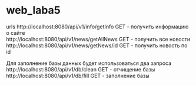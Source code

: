 # web_laba5
urls
http://localhost:8080/api/v1/info/getInfo GET - получить информацию о сайте  
http://localhost:8080/api/v1/news/getAllNews GET - получить все новости  
http://localhost:8080/api/v1/news/getNews/id GET - получить новость по id  
  
Для заполнение базы данных будет использоваться два запроса  
http://localhost:8080/api/v1/db/clean GET - отчищение базы  
http://localhost:8080/api/v1/db/fill GET - заполнение базы  
